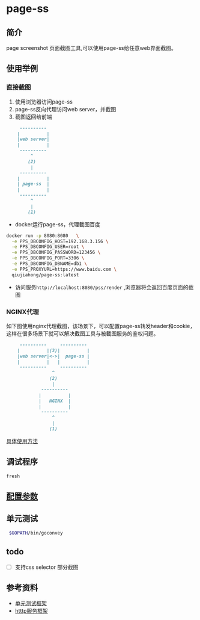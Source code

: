 # page-ss

## 简介

page screenshot 页面截图工具,可以使用page-ss给任意web界面截图。


## 使用举例

### 直接截图

1. 使用浏览器访问page-ss
2. page-ss反向代理访问web server，并截图
3. 截图返回给前端

```md
     ----------
    |          |
    |web server|
    |          |
     ----------
         ^
        (2)
         |
     ----------
    |          |
    | page-ss  |
    |          |
     ----------
         ^
         |
        (1)
```


* docker运行page-ss，代理截图百度

```bash 
docker run -p 8080:8080   \
  -e PPS_DBCONFIG_HOST=192.168.3.156 \
  -e PPS_DBCONFIG_USER=root \
  -e PPS_DBCONFIG_PASSWORD=123456 \
  -e PPS_DBCONFIG_PORT=3306 \
  -e PPS_DBCONFIG_DBNAME=db1 \
  -e PPS_PROXYURL=https://www.baidu.com \
  qiujiahong/page-ss:latest

```

* 访问服务``http://localhost:8080/pss/render`` ,浏览器将会返回百度页面的截图



### NGINX代理

如下图使用nginx代理截图，该场景下，可以配置page-ss转发header和cookie，这样在很多场景下就可以解决截图工具与被截图服务的鉴权问题。

```md
     ----------     ---------- 
    |          |(3)|          |
    |web server|<->|  page-ss |
    |          |   |          |
     ----------     ----------
                 ^
                (2)
                 |
             ----------
            |          |
            |   NGINX  |
            |          |
             ----------
                 ^
                 |
                (1)
```

[具体使用方法](docs/details.md)


## 调试程序 

```bash 
fresh 
```

## [配置参数](./docs/config.md)




## 单元测试

```bash
 $GOPATH/bin/goconvey
```


## todo 

- [ ] 支持css selector 部分截图


## 参考资料 

* [单元测试框架](https://github.com/smartystreets/goconvey/wiki/Documentation)
* [htttp服务框架](https://go-macaron.com/)